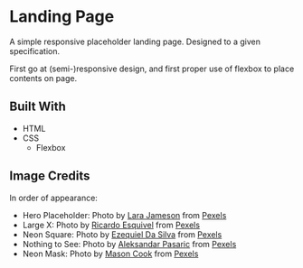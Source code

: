 # Landing Page
A simple responsive placeholder landing page. Designed to a given specification.

First go at (semi-)responsive design, and first proper use of flexbox to place contents on page.

## Built With
- HTML
- CSS
    - Flexbox
    

## Image Credits
In order of appearance:

- Hero Placeholder: Photo by [Lara Jameson](https://www.pexels.com/@lara-jameson) from [Pexels](https://www.pexels.com)
- Large X: Photo by [Ricardo Esquivel](https://www.pexels.com/@rickyrecap) from [Pexels](https://www.pexels.com)
- Neon Square: Photo by [Ezequiel Da Silva](https://www.pexels.com/@nezze404) from [Pexels](https://www.pexels.com)
- Nothing to See: Photo by [Aleksandar Pasaric](https://www.pexels.com/@apasaric) from [Pexels](https://www.pexels.com)
- Neon Mask: Photo by [Mason Cook](https://www.pexels.com/@mason-cook-318276) from [Pexels](https://www.pexels.com)